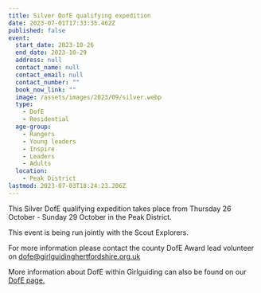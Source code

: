 ```yaml
---
title: Silver DofE qualifying expedition
date: 2023-07-01T17:33:35.462Z
published: false
event:
  start_date: 2023-10-26
  end_date: 2023-10-29
  address: null
  contact_name: null
  contact_email: null
  contact_number: ""
  book_now_link: ""
  image: /assets/images/2023/09/silver.webp
  type:
    - DofE
    - Residential
  age-group:
    - Rangers
    - Young leaders
    - Inspire
    - Leaders
    - Adults
  location:
    - Peak District
lastmod: 2023-07-03T18:24:23.206Z
---
```

This Silver DofE qualifying expedition takes place from Thursday 26 October - Sunday 29 October in the Peak District.

This event is being run jointly with the Scout Explorers.

For more information please contact the county DofE Award lead volunteer on <dofe@girlguidinghertfordshire.org.uk>

More information about DofE within Girlguiding can also be found on our [DofE page.](/youth-opportunities/dofe/)
